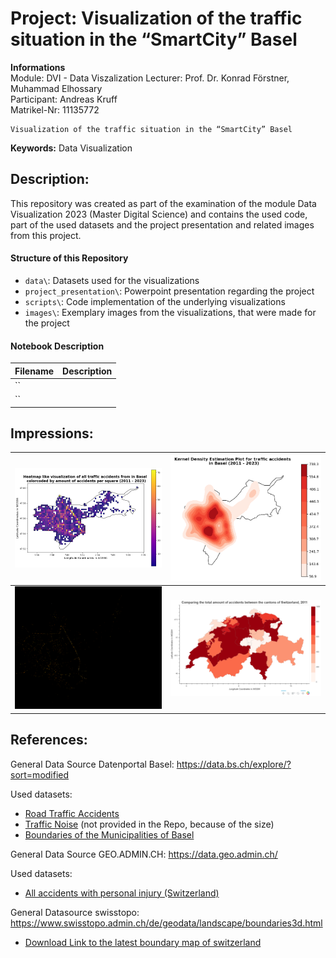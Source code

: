 # Project: Visualization of the traffic situation in the “SmartCity” Basel

**Informations**  
Module: DVI - Data Viszalization 
Lecturer: Prof. Dr. Konrad Förstner, Muhammad Elhossary  
Participant: Andreas Kruff  
Matrikel-Nr: 11135772
  
```
Visualization of the traffic situation in the “SmartCity” Basel
```
**Keywords:** Data Visualization


## Description:

This repository was created as part of the examination of the module Data Visualization 2023 (Master Digital Science) and contains the used code, part of the used datasets and the project presentation and related images from this project.

#### Structure of this Repository
* `data\`: Datasets used for the visualizations
* `project_presentation\`: Powerpoint presentation regarding the project
* `scripts\`: Code implementation of the underlying visualizations
* `images\`: Exemplary images from the visualizations, that were made for the project

#### Notebook Description
| Filename                    | Description                                                                                                                                                         |
| --------------------------- | ------------------------------------------------------------------------------------------------------------------------------------------------------------------- |
| `` | |
| `` | |


## Impressions:

| ![Bild 1](./images/heatmap_vis.png) | ![Bild 2](./images/kdeplot_basel.png) |
| -------------------- | -------------------- |
| ![Bild 3](./images/datashader_basel.png) | ![Bild 4](./images/choropleth_switzerland.PNG) |

## References:

General Data Source Datenportal Basel:
https://data.bs.ch/explore/?sort=modified

Used datasets:
- [Road Traffic Accidents](https://data.bs.ch/explore/dataset/100120/table/?disjunctive.accidenttype_de&disjunctive.accidentseveritycategory_de&disjunctive.roadtype_de&disjunctive.accidentweekday_de&sort=accident_date)
- [Traffic Noise](https://data.bs.ch/explore/dataset/100087/table/?sort=timestamp) (not provided in the Repo, because of the size)
- [Boundaries of the Municipalities of Basel](https://data.bs.ch/explore/dataset/100017/table/)

General Data Source GEO.ADMIN.CH:
https://data.geo.admin.ch/

Used datasets:
- [All accidents with personal injury (Switzerland)](https://data.geo.admin.ch/ch.astra.unfaelle-personenschaeden_alle/)

General Datasource swisstopo:
https://www.swisstopo.admin.ch/de/geodata/landscape/boundaries3d.html

- [Download Link to the latest boundary map of switzerland](https://data.geo.admin.ch/ch.swisstopo.swissboundaries3d/swissboundaries3d_2023-01/swissboundaries3d_2023-01_2056_5728.shp.zip)
 